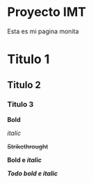 # Proyecto IMT
Esta es mi pagina monita

# Titulo 1

## Titulo 2

### Titulo 3

**Bold**

*italic*

~~Strikethrought~~

**Bold e _italic_**

***Todo bold e italic***






